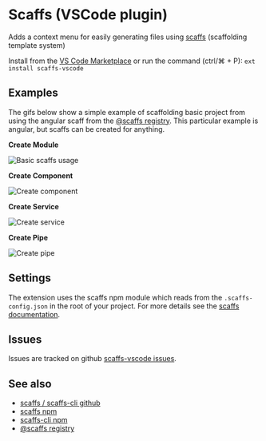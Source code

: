 # Scaffs (VSCode plugin)

Adds a context menu for easily generating files using [scaffs](https://itslenny.github.io/scaffs/) (scaffolding template system)

Install from the [VS Code Marketplace](https://marketplace.visualstudio.com/items?itemName=itslennysfault.scaffs-vscode) or run the command (ctrl/⌘ + P): `ext install scaffs-vscode` 

## Examples

The gifs below show a simple example of scaffolding basic project from using the angular scaff from the [@scaffs registry](https://github.com/itslenny/scaffs-registry). This particular example is angular, but scaffs can be created for anything.

**Create Module**

![Basic scaffs usage](https://raw.githubusercontent.com/itslenny/scaffs-vscode/master/docs/images/01-intro.gif)

**Create Component**

![Create component](https://raw.githubusercontent.com/itslenny/scaffs-vscode/master/docs/images/02-component.gif)

**Create Service**

![Create service](https://raw.githubusercontent.com/itslenny/scaffs-vscode/master/docs/images/03-service.gif)

**Create Pipe**

![Create pipe](https://raw.githubusercontent.com/itslenny/scaffs-vscode/master/docs/images/04-pipe.gif)

## Settings

The extension uses the scaffs npm module which reads from the `.scaffs-config.json` in the root of your project. For more details see the [scaffs documentation](https://github.com/itslenny/scaffs).

## Issues

Issues are tracked on github [scaffs-vscode issues](https://github.com/itslenny/scaffs-vscode/issues).

## See also

* [scaffs / scaffs-cli github](https://github.com/itslenny/scaffs)
* [scaffs npm](https://github.com/itslenny/scaffs)
* [scaffs-cli npm](https://www.npmjs.com/package/scaffs-cli)
* [@scaffs registry](https://github.com/itslenny/scaffs-registry)
